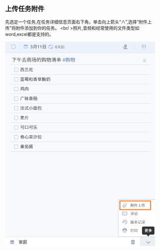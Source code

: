 ## 上传任务附件

先选定一个任务,在任务详细信息页面右下角，单击向上箭头“∧”,选择“附件上传”将附件添加到你的任务。
<br/ >照片,音频和经常使用的文件类型如word,excel都是支持的。

![](../images/image2.37.png)

